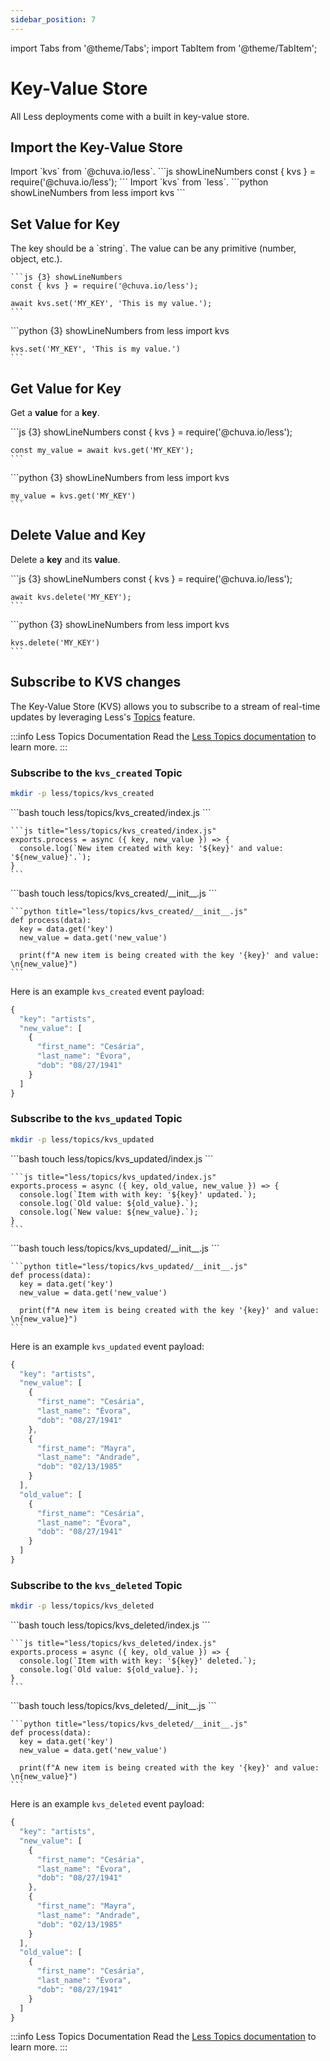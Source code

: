 ```yaml
---
sidebar_position: 7
---
```


import Tabs from '@theme/Tabs';
import TabItem from '@theme/TabItem';

# Key-Value Store

All Less deployments come with a built in key-value store.

## Import the Key-Value Store

<Tabs groupId="programming-language" queryString="programming-language">
  
  <TabItem value="nodejs" label="Node.js">
    Import `kvs` from `@chuva.io/less`.
    ```js showLineNumbers
    const { kvs } = require('@chuva.io/less');
    ```
  </TabItem>

  <TabItem value="py" label="Python">
    Import `kvs` from `less`.
    ```python showLineNumbers
    from less import kvs
    ```
  </TabItem>
  
</Tabs>

## Set Value for Key

<Tabs groupId="programming-language" queryString="programming-language">
  
  <TabItem value="nodejs" label="Node.js">
    The key should be a `string`. The value can be any primitive (number, object, etc.).

    ```js {3} showLineNumbers
    const { kvs } = require('@chuva.io/less');

    await kvs.set('MY_KEY', 'This is my value.');
    ```
  </TabItem>

  <TabItem value="py" label="Python">
    ```python {3} showLineNumbers
    from less import kvs

    kvs.set('MY_KEY', 'This is my value.')
    ```
  </TabItem>
  
</Tabs>

## Get Value for Key

Get a **value** for a **key**.

<Tabs groupId="programming-language" queryString="programming-language">
  
  <TabItem value="nodejs" label="Node.js">
    ```js {3} showLineNumbers
    const { kvs } = require('@chuva.io/less');

    const my_value = await kvs.get('MY_KEY');
    ```
  </TabItem>

  <TabItem value="py" label="Python">
    ```python {3} showLineNumbers
    from less import kvs

    my_value = kvs.get('MY_KEY')
    ```
  </TabItem>
  
</Tabs>


## Delete Value and Key

Delete a **key** and its **value**.

<Tabs groupId="programming-language" queryString="programming-language">
  
  <TabItem value="nodejs" label="Node.js">
    ```js {3} showLineNumbers
    const { kvs } = require('@chuva.io/less');

    await kvs.delete('MY_KEY');
    ```
  </TabItem>

  <TabItem value="py" label="Python">
    ```python {3} showLineNumbers
    from less import kvs

    kvs.delete('MY_KEY')
    ```
  </TabItem>
  
</Tabs>

## Subscribe to KVS changes
The Key-Value Store (KVS) allows you to subscribe to a stream of real-time updates by leveraging Less's [Topics](/fanout) feature.

:::info Less Topics Documentation
Read the [Less Topics documentation](/fanout) to learn more.
:::

### Subscribe to the `kvs_created` Topic

```bash
mkdir -p less/topics/kvs_created
```

<Tabs groupId="programming-language" queryString="programming-language">
  <TabItem value="nodejs" label="Node.js">
    ```bash
    touch less/topics/kvs_created/index.js
    ```

    ```js title="less/topics/kvs_created/index.js"
    exports.process = async ({ key, new_value }) => {
      console.log(`New item created with key: '${key}' and value: '${new_value}'.`);
    }
    ```
  </TabItem>

  <TabItem value="py" label="Python">
    ```bash
    touch less/topics/kvs_created/__init__.js
    ```
  
    ```python title="less/topics/kvs_created/__init__.js"
    def process(data):
      key = data.get('key')
      new_value = data.get('new_value')
    
      print(f"A new item is being created with the key '{key}' and value: \n{new_value}")
    ```
  </TabItem>
</Tabs>

Here is an example `kvs_created` event payload:
```js
{
  "key": "artists",
  "new_value": [
    {
      "first_name": "Cesária",
      "last_name": "Évora",
      "dob": "08/27/1941"
    }
  ]
}
```

### Subscribe to the `kvs_updated` Topic

```bash
mkdir -p less/topics/kvs_updated
```

<Tabs groupId="programming-language" queryString="programming-language">
  <TabItem value="nodejs" label="Node.js">
    ```bash
    touch less/topics/kvs_updated/index.js
    ```

    ```js title="less/topics/kvs_updated/index.js"
    exports.process = async ({ key, old_value, new_value }) => {
      console.log(`Item with with key: '${key}' updated.`);
      console.log(`Old value: ${old_value}.`);
      console.log(`New value: ${new_value}.`);
    }
    ```
  </TabItem>

  <TabItem value="py" label="Python">
    ```bash
    touch less/topics/kvs_updated/__init__.js
    ```
  
    ```python title="less/topics/kvs_updated/__init__.js"
    def process(data):
      key = data.get('key')
      new_value = data.get('new_value')
    
      print(f"A new item is being created with the key '{key}' and value: \n{new_value}")
    ```
  </TabItem>
</Tabs>

Here is an example `kvs_updated` event payload:
```js
{
  "key": "artists",
  "new_value": [
    {
      "first_name": "Cesária",
      "last_name": "Évora",
      "dob": "08/27/1941"
    },
    {
      "first_name": "Mayra",
      "last_name": "Andrade",
      "dob": "02/13/1985"
    }
  ],
  "old_value": [
    {
      "first_name": "Cesária",
      "last_name": "Évora",
      "dob": "08/27/1941"
    }
  ]
}
```

### Subscribe to the `kvs_deleted` Topic

```bash
mkdir -p less/topics/kvs_deleted
```

<Tabs groupId="programming-language" queryString="programming-language">
  <TabItem value="nodejs" label="Node.js">
    ```bash
    touch less/topics/kvs_deleted/index.js
    ```

    ```js title="less/topics/kvs_deleted/index.js"
    exports.process = async ({ key, old_value }) => {
      console.log(`Item with with key: '${key}' deleted.`);
      console.log(`Old value: ${old_value}.`);
    }
    ```
  </TabItem>

  <TabItem value="py" label="Python">
    ```bash
    touch less/topics/kvs_deleted/__init__.js
    ```
  
    ```python title="less/topics/kvs_deleted/__init__.js"
    def process(data):
      key = data.get('key')
      new_value = data.get('new_value')
    
      print(f"A new item is being created with the key '{key}' and value: \n{new_value}")
    ```
  </TabItem>
</Tabs>

Here is an example `kvs_deleted` event payload:
```js
{
  "key": "artists",
  "new_value": [
    {
      "first_name": "Cesária",
      "last_name": "Évora",
      "dob": "08/27/1941"
    },
    {
      "first_name": "Mayra",
      "last_name": "Andrade",
      "dob": "02/13/1985"
    }
  ],
  "old_value": [
    {
      "first_name": "Cesária",
      "last_name": "Évora",
      "dob": "08/27/1941"
    }
  ]
}
```

:::info Less Topics Documentation
Read the [Less Topics documentation](/fanout) to learn more.
:::
